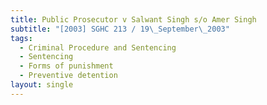 ```yaml
---
title: Public Prosecutor v Salwant Singh s/o Amer Singh
subtitle: "[2003] SGHC 213 / 19\_September\_2003"
tags:
  - Criminal Procedure and Sentencing
  - Sentencing
  - Forms of punishment
  - Preventive detention
layout: single
---
```


